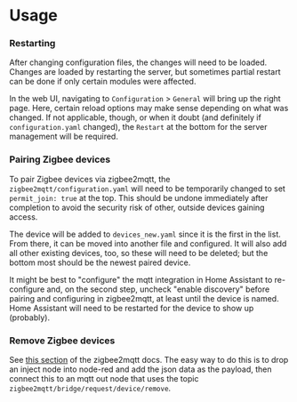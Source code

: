 # Usage


### Restarting
After changing configuration files, the changes will need to be loaded.  Changes
are loaded by restarting the server, but sometimes partial restart can be done
if only certain modules were affected.

In the web UI, navigating to `Configuration` > `General` will bring up the right
page.  Here, certain reload options may make sense depending on what was
changed.  If not applicable, though, or when it doubt (and definitely if
`configuration.yaml` changed), the `Restart` at the bottom for the server
management will be required.


### Pairing Zigbee devices
To pair Zigbee devices via zigbee2mqtt, the `zigbee2mqtt/configuration.yaml`
will need to be temporarily changed to set `permit_join: true` at the top.  This
should be undone immediately after completion to avoid the security risk of
other, outside devices gaining access.

The device will be added to `devices_new.yaml` since it is the first in the
list.  From there, it can be moved into another file and configured.  It will
also add all other existing devices, too, so these will need to be deleted; but
the bottom most should be the newest paired device.

It might be best to "configure" the mqtt integration in Home Assistant to
re-configure and, on the second step, uncheck "enable discovery" before
pairing and configuring in zigbee2mqtt, at least until the device is named.
Home Assistant will need to be restarted for the device to show up (probably).


### Remove Zigbee devices
See [this section](https://www.zigbee2mqtt.io/information/mqtt_topics_and_message_structure.html#zigbee2mqttbridgerequestdeviceremove)
of the zigbee2mqtt docs.  The easy way to do this is to drop an inject node
into node-red and add the json data as the payload, then connect this to an
mqtt out node that uses the topic `zigbee2mqtt/bridge/request/device/remove`.
